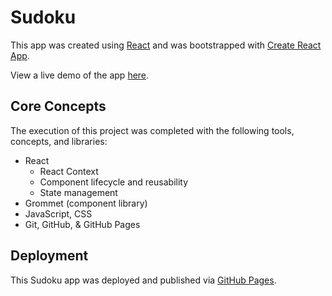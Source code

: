 # Sudoku

This app was created using [React](https://reactjs.org/) and was bootstrapped with [Create React App](https://github.com/facebook/create-react-app).

View a live demo of the app [here](https://kevingill55.github.io/sudoku/).

## Core Concepts

The execution of this project was completed with the following tools, concepts, and libraries:
- React
  - React Context
  - Component lifecycle and reusability
  - State management
- Grommet (component library)
- JavaScript, CSS
- Git, GitHub, & GitHub Pages

## Deployment

This Sudoku app was deployed and published via [GitHub Pages](https://pages.github.com/).
